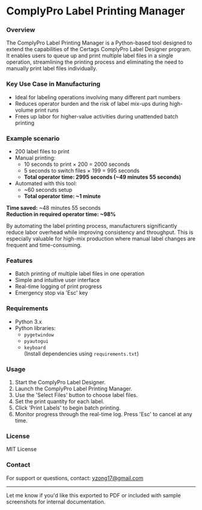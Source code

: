 # ComplyPro Label Printing Manager

### Overview  
The ComplyPro Label Printing Manager is a Python-based tool designed to extend the capabilities of the Certags ComplyPro Label Designer program. It enables users to queue up and print multiple label files in a single operation, streamlining the printing process and eliminating the need to manually print label files individually.

### Key Use Case in Manufacturing  
- Ideal for labeling operations involving many different part numbers  
- Reduces operator burden and the risk of label mix-ups during high-volume print runs  
- Frees up labor for higher-value activities during unattended batch printing  

### Example scenario
- 200 label files to print  
- Manual printing:  
  - 10 seconds to print × 200 = 2000 seconds  
  - 5 seconds to switch files × 199 = 995 seconds  
  - **Total operator time: 2995 seconds (~49 minutes 55 seconds)**  
- Automated with this tool:  
  - ~60 seconds setup  
  - **Total operator time: ~1 minute**

**Time saved:** ~48 minutes 55 seconds  
**Reduction in required operator time: ~98%**

By automating the label printing process, manufacturers significantly reduce labor overhead while improving consistency and throughput. This is especially valuable for high-mix production where manual label changes are frequent and time-consuming.

### Features  
- Batch printing of multiple label files in one operation  
- Simple and intuitive user interface  
- Real-time logging of print progress  
- Emergency stop via 'Esc' key  

### Requirements  
- Python 3.x  
- Python libraries:  
  - `pygetwindow`  
  - `pyautogui`  
  - `keyboard`  
(Install dependencies using `requirements.txt`)

### Usage  
1. Start the ComplyPro Label Designer.  
2. Launch the ComplyPro Label Printing Manager.  
3. Use the 'Select Files' button to choose label files.  
4. Set the print quantity for each label.  
5. Click 'Print Labels' to begin batch printing.  
6. Monitor progress through the real-time log. Press 'Esc' to cancel at any time.

### License  
MIT License

### Contact  
For support or questions, contact: yzong17@gmail.com

---

Let me know if you'd like this exported to PDF or included with sample screenshots for internal documentation.
